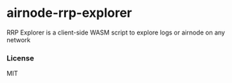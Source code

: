# airnode-rrp-explorer

RRP Explorer is a client-side WASM script to explore logs or airnode on any network

### License
MIT